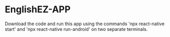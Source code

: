 # EnglishEZ-APP

Download the code and run this app using the commands 'npx react-native start' and 'npx react-native run-android' on two separate terminals.</br>
